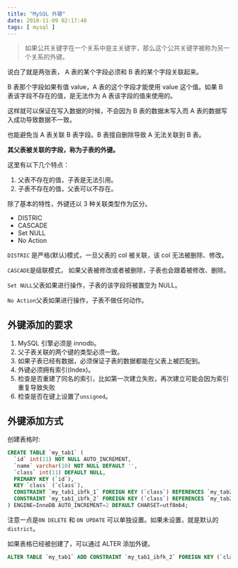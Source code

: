 ```yaml
---
title: "MySQL 外键"
date: 2018-11-09 02:17:48
tags: [ mysql ]
---
```


>如果公共关键字在一个关系中是主关键字，那么这个公共关键字被称为另一个关系的外键。

说白了就是两张表， A 表的某个字段必须和 B 表的某个字段关联起来。

B 表那个字段如果有值 value，A 表的这个字段才能使用 value 这个值。如果 B 表该字段不存在的值，是无法作为 A 表该字段的值来使用的。

这样就可以保证在写入数据的时候，不会因为 B 表的数据未写入而 A 表的数据写入成功导致数据不一致。

也能避免当 A 表关联 B 表字段。B 表擅自删除导致 A 无法关联到 B 表。

**其父表被关联的字段，称为子表的外键。**

这里有以下几个特点：

1. 父表不存在的值，子表是无法引用。
2. 子表不存在的值，父表可以不存在。

除了基本的特性，外键还以 3 种关联类型作为区分。

- DISTRIC
- CASCADE
- Set NULL
- No Action

`DISTRIC` 是严格(默认)模式，一旦父表的 col 被关联，该  col 无法被删除、修改。

`CASCADE`是级联模式， 如果父表被修改或者被删除，子表也会跟着被修改、删除。

`Set NULL`父表如果进行操作，子表的该字段将被置空为 NULL。

`No Action`父表如果进行操作，子表不做任何动作。



## 外键添加的要求

1. MySQL 引擎必须是 innodb。
2. 父子表关联的两个键的类型必须一致。
3. 如果子表已经有数据，必须保证子表的数据都能在父表上被匹配到。
4. 外键必须拥有索引(Index)。
5. 检查是否重建了同名的索引，比如第一次建立失败，再次建立可能会因为索引重复导致失败
6. 检查是否在键上设置了`unsigned`。



## 外键添加方式

创建表格时:

```sql
CREATE TABLE `my_tab1` (
  `id` int(11) NOT NULL AUTO_INCREMENT,
  `name` varchar(10) NOT NULL DEFAULT '',
  `class` int(11) DEFAULT NULL,
  PRIMARY KEY (`id`),
  KEY `class` (`class`),
  CONSTRAINT `my_tab1_ibfk_1` FOREIGN KEY (`class`) REFERENCES `my_tab2` (`abc`) ON DELETE SET NULL,
  CONSTRAINT `my_tab1_ibfk_2` FOREIGN KEY (`class`) REFERENCES `my_tab2` (`abc`) ON DELETE CASCADE ON UPDATE CASCADE
) ENGINE=InnoDB AUTO_INCREMENT=2 DEFAULT CHARSET=utf8mb4;
```

注意一点是`ON DELETE` 和 `ON UPDATE` 可以单独设置。如果未设置，就是默认的`district`。

如果表格已经被创建了，可以通过 ALTER 添加外键。

```sql
ALTER TABLE `my_tab1` ADD CONSTRAINT `my_tab1_ibfk_2` FOREIGN KEY (`class`) REFERENCES `my_tab2` (`abc`) ON DELETE CASCADE ON UPDATE CASCADE
```



